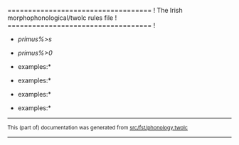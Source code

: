 =================================== !
The Irish morphophonological/twolc rules file !
=================================== !

* *primus%>s*
* *primus%>0*

* examples:*

* examples:*

* examples:*

* examples:*

* * *

<small>This (part of) documentation was generated from [src/fst/phonology.twolc](https://github.com/giellalt/lang-gle/blob/main/src/fst/phonology.twolc)</small>

---

